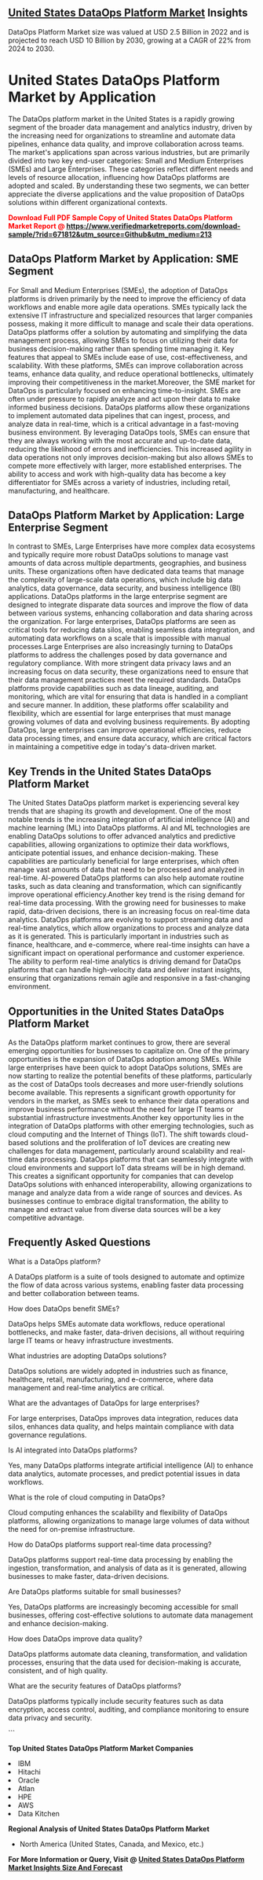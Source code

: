 <h2><a href="https://www.verifiedmarketreports.com/download-sample/?rid=671812&amp;utm_source=Github&amp;utm_medium=213" target="_blank">United States DataOps Platform Market</a> Insights</h2><p>DataOps Platform Market size was valued at USD 2.5 Billion in 2022 and is projected to reach USD 10 Billion by 2030, growing at a CAGR of 22% from 2024 to 2030.</p><p><h1>United States DataOps Platform Market by Application</h1><p>The DataOps platform market in the United States is a rapidly growing segment of the broader data management and analytics industry, driven by the increasing need for organizations to streamline and automate data pipelines, enhance data quality, and improve collaboration across teams. The market's applications span across various industries, but are primarily divided into two key end-user categories: Small and Medium Enterprises (SMEs) and Large Enterprises. These categories reflect different needs and levels of resource allocation, influencing how DataOps platforms are adopted and scaled. By understanding these two segments, we can better appreciate the diverse applications and the value proposition of DataOps solutions within different organizational contexts. <strong><p><span class=""><span style="color: #ff0000;"><strong>Download Full PDF Sample Copy of United States DataOps Platform Market Report</strong> @ </span><a href="https://www.verifiedmarketreports.com/download-sample/?rid=671812&amp;utm_source=Github&amp;utm_medium=213" target="_blank">https://www.verifiedmarketreports.com/download-sample/?rid=671812&amp;utm_source=Github&amp;utm_medium=213</a></span></p></strong></p><h2>DataOps Platform Market by Application: SME Segment</h2><p>For Small and Medium Enterprises (SMEs), the adoption of DataOps platforms is driven primarily by the need to improve the efficiency of data workflows and enable more agile data operations. SMEs typically lack the extensive IT infrastructure and specialized resources that larger companies possess, making it more difficult to manage and scale their data operations. DataOps platforms offer a solution by automating and simplifying the data management process, allowing SMEs to focus on utilizing their data for business decision-making rather than spending time managing it. Key features that appeal to SMEs include ease of use, cost-effectiveness, and scalability. With these platforms, SMEs can improve collaboration across teams, enhance data quality, and reduce operational bottlenecks, ultimately improving their competitiveness in the market.Moreover, the SME market for DataOps is particularly focused on enhancing time-to-insight. SMEs are often under pressure to rapidly analyze and act upon their data to make informed business decisions. DataOps platforms allow these organizations to implement automated data pipelines that can ingest, process, and analyze data in real-time, which is a critical advantage in a fast-moving business environment. By leveraging DataOps tools, SMEs can ensure that they are always working with the most accurate and up-to-date data, reducing the likelihood of errors and inefficiencies. This increased agility in data operations not only improves decision-making but also allows SMEs to compete more effectively with larger, more established enterprises. The ability to access and work with high-quality data has become a key differentiator for SMEs across a variety of industries, including retail, manufacturing, and healthcare.<h2>DataOps Platform Market by Application: Large Enterprise Segment</h2><p>In contrast to SMEs, Large Enterprises have more complex data ecosystems and typically require more robust DataOps solutions to manage vast amounts of data across multiple departments, geographies, and business units. These organizations often have dedicated data teams that manage the complexity of large-scale data operations, which include big data analytics, data governance, data security, and business intelligence (BI) applications. DataOps platforms in the large enterprise segment are designed to integrate disparate data sources and improve the flow of data between various systems, enhancing collaboration and data sharing across the organization. For large enterprises, DataOps platforms are seen as critical tools for reducing data silos, enabling seamless data integration, and automating data workflows on a scale that is impossible with manual processes.Large Enterprises are also increasingly turning to DataOps platforms to address the challenges posed by data governance and regulatory compliance. With more stringent data privacy laws and an increasing focus on data security, these organizations need to ensure that their data management practices meet the required standards. DataOps platforms provide capabilities such as data lineage, auditing, and monitoring, which are vital for ensuring that data is handled in a compliant and secure manner. In addition, these platforms offer scalability and flexibility, which are essential for large enterprises that must manage growing volumes of data and evolving business requirements. By adopting DataOps, large enterprises can improve operational efficiencies, reduce data processing times, and ensure data accuracy, which are critical factors in maintaining a competitive edge in today's data-driven market.<h2>Key Trends in the United States DataOps Platform Market</h2><p>The United States DataOps platform market is experiencing several key trends that are shaping its growth and development. One of the most notable trends is the increasing integration of artificial intelligence (AI) and machine learning (ML) into DataOps platforms. AI and ML technologies are enabling DataOps solutions to offer advanced analytics and predictive capabilities, allowing organizations to optimize their data workflows, anticipate potential issues, and enhance decision-making. These capabilities are particularly beneficial for large enterprises, which often manage vast amounts of data that need to be processed and analyzed in real-time. AI-powered DataOps platforms can also help automate routine tasks, such as data cleaning and transformation, which can significantly improve operational efficiency.Another key trend is the rising demand for real-time data processing. With the growing need for businesses to make rapid, data-driven decisions, there is an increasing focus on real-time data analytics. DataOps platforms are evolving to support streaming data and real-time analytics, which allow organizations to process and analyze data as it is generated. This is particularly important in industries such as finance, healthcare, and e-commerce, where real-time insights can have a significant impact on operational performance and customer experience. The ability to perform real-time analytics is driving demand for DataOps platforms that can handle high-velocity data and deliver instant insights, ensuring that organizations remain agile and responsive in a fast-changing environment.<h2>Opportunities in the United States DataOps Platform Market</h2><p>As the DataOps platform market continues to grow, there are several emerging opportunities for businesses to capitalize on. One of the primary opportunities is the expansion of DataOps adoption among SMEs. While large enterprises have been quick to adopt DataOps solutions, SMEs are now starting to realize the potential benefits of these platforms, particularly as the cost of DataOps tools decreases and more user-friendly solutions become available. This represents a significant growth opportunity for vendors in the market, as SMEs seek to enhance their data operations and improve business performance without the need for large IT teams or substantial infrastructure investments.Another key opportunity lies in the integration of DataOps platforms with other emerging technologies, such as cloud computing and the Internet of Things (IoT). The shift towards cloud-based solutions and the proliferation of IoT devices are creating new challenges for data management, particularly around scalability and real-time data processing. DataOps platforms that can seamlessly integrate with cloud environments and support IoT data streams will be in high demand. This creates a significant opportunity for companies that can develop DataOps solutions with enhanced interoperability, allowing organizations to manage and analyze data from a wide range of sources and devices. As businesses continue to embrace digital transformation, the ability to manage and extract value from diverse data sources will be a key competitive advantage.<h2>Frequently Asked Questions</h2><p>What is a DataOps platform?</p><p>A DataOps platform is a suite of tools designed to automate and optimize the flow of data across various systems, enabling faster data processing and better collaboration between teams.</p><p>How does DataOps benefit SMEs?</p><p>DataOps helps SMEs automate data workflows, reduce operational bottlenecks, and make faster, data-driven decisions, all without requiring large IT teams or heavy infrastructure investments.</p><p>What industries are adopting DataOps solutions?</p><p>DataOps solutions are widely adopted in industries such as finance, healthcare, retail, manufacturing, and e-commerce, where data management and real-time analytics are critical.</p><p>What are the advantages of DataOps for large enterprises?</p><p>For large enterprises, DataOps improves data integration, reduces data silos, enhances data quality, and helps maintain compliance with data governance regulations.</p><p>Is AI integrated into DataOps platforms?</p><p>Yes, many DataOps platforms integrate artificial intelligence (AI) to enhance data analytics, automate processes, and predict potential issues in data workflows.</p><p>What is the role of cloud computing in DataOps?</p><p>Cloud computing enhances the scalability and flexibility of DataOps platforms, allowing organizations to manage large volumes of data without the need for on-premise infrastructure.</p><p>How do DataOps platforms support real-time data processing?</p><p>DataOps platforms support real-time data processing by enabling the ingestion, transformation, and analysis of data as it is generated, allowing businesses to make faster, data-driven decisions.</p><p>Are DataOps platforms suitable for small businesses?</p><p>Yes, DataOps platforms are increasingly becoming accessible for small businesses, offering cost-effective solutions to automate data management and enhance decision-making.</p><p>How does DataOps improve data quality?</p><p>DataOps platforms automate data cleaning, transformation, and validation processes, ensuring that the data used for decision-making is accurate, consistent, and of high quality.</p><p>What are the security features of DataOps platforms?</p><p>DataOps platforms typically include security features such as data encryption, access control, auditing, and compliance monitoring to ensure data privacy and security.</p>```</p><p><strong>Top United States DataOps Platform Market Companies</strong></p><div data-test-id=""><p><li>IBM</li><li> Hitachi</li><li> Oracle</li><li> Atlan</li><li> HPE</li><li> AWS</li><li> Data Kitchen</li></p><div><strong>Regional Analysis of&nbsp;United States DataOps Platform Market</strong></div><ul><li dir="ltr"><p dir="ltr">North America&nbsp;(United States, Canada, and Mexico, etc.)</p></li></ul><p><strong>For More Information or Query, Visit @&nbsp;</strong><strong><a href="https://www.verifiedmarketreports.com/product/dataops-platform-market/?utm_source=Github&amp;utm_medium=213" target="_blank">United States DataOps Platform Market Insights Size And Forecast</a></strong></p></div>
